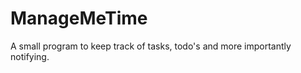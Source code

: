 ManageMeTime
============

A small program to keep track of tasks, todo's and more importantly notifying. 